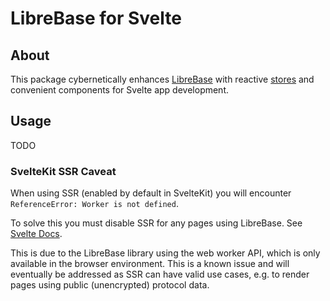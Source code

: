# LibreBase for Svelte

## About

This package cybernetically enhances [LibreBase](https://github.com/aidlran/librebase/tree/main/packages/js) with reactive [stores](https://svelte.dev/docs/svelte-components#script-4-prefix-stores-with-$-to-access-their-values) and convenient components for Svelte app development.

## Usage

TODO

### SvelteKit SSR Caveat

When using SSR (enabled by default in SvelteKit) you will encounter `ReferenceError: Worker is not defined`.

To solve this you must disable SSR for any pages using LibreBase. See [Svelte Docs](https://learn.svelte.dev/tutorial/ssr).

This is due to the LibreBase library using the web worker API, which is only available in the browser environment. This is a known issue and will eventually be addressed as SSR can have valid use cases, e.g. to render pages using public (unencrypted) protocol data.
